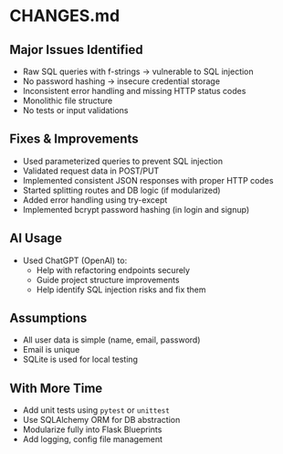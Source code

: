 # CHANGES.md

## Major Issues Identified
- Raw SQL queries with f-strings → vulnerable to SQL injection
- No password hashing → insecure credential storage
- Inconsistent error handling and missing HTTP status codes
- Monolithic file structure
- No tests or input validations

## Fixes & Improvements
- Used parameterized queries to prevent SQL injection
- Validated request data in POST/PUT
- Implemented consistent JSON responses with proper HTTP codes
- Started splitting routes and DB logic (if modularized)
- Added error handling using try-except
- Implemented bcrypt password hashing (in login and signup)

## AI Usage
- Used ChatGPT (OpenAI) to:
  - Help with refactoring endpoints securely
  - Guide project structure improvements
  - Help identify SQL injection risks and fix them

## Assumptions
- All user data is simple (name, email, password)
- Email is unique
- SQLite is used for local testing

## With More Time
- Add unit tests using `pytest` or `unittest`
- Use SQLAlchemy ORM for DB abstraction
- Modularize fully into Flask Blueprints
- Add logging, config file management
